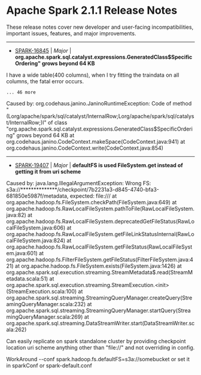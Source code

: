
<!---
# Licensed to the Apache Software Foundation (ASF) under one
# or more contributor license agreements.  See the NOTICE file
# distributed with this work for additional information
# regarding copyright ownership.  The ASF licenses this file
# to you under the Apache License, Version 2.0 (the
# "License"); you may not use this file except in compliance
# with the License.  You may obtain a copy of the License at
#
#     http://www.apache.org/licenses/LICENSE-2.0
#
# Unless required by applicable law or agreed to in writing, software
# distributed under the License is distributed on an "AS IS" BASIS,
# WITHOUT WARRANTIES OR CONDITIONS OF ANY KIND, either express or implied.
# See the License for the specific language governing permissions and
# limitations under the License.
-->
# Apache Spark  2.1.1 Release Notes

These release notes cover new developer and user-facing incompatibilities, important issues, features, and major improvements.


---

* [SPARK-16845](https://issues.apache.org/jira/browse/SPARK-16845) | *Major* | **org.apache.spark.sql.catalyst.expressions.GeneratedClass$SpecificOrdering" grows beyond 64 KB**

I have a wide table(400 columns), when I try fitting the traindata on all columns,  the fatal error occurs. 


	... 46 more
Caused by: org.codehaus.janino.JaninoRuntimeException: Code of method "(Lorg/apache/spark/sql/catalyst/InternalRow;Lorg/apache/spark/sql/catalyst/InternalRow;)I" of class "org.apache.spark.sql.catalyst.expressions.GeneratedClass$SpecificOrdering" grows beyond 64 KB
	at org.codehaus.janino.CodeContext.makeSpace(CodeContext.java:941)
	at org.codehaus.janino.CodeContext.write(CodeContext.java:854)


---

* [SPARK-19407](https://issues.apache.org/jira/browse/SPARK-19407) | *Major* | **defaultFS is used FileSystem.get instead of getting it from uri scheme**

Caused by: java.lang.IllegalArgumentException: Wrong FS: s3a://\*\*\*\*\*\*\*\*\*\*\*\*\*\*/checkpoint/7b2231a3-d845-4740-bfa3-681850e5987f/metadata, expected: file:///
	at org.apache.hadoop.fs.FileSystem.checkPath(FileSystem.java:649)
	at org.apache.hadoop.fs.RawLocalFileSystem.pathToFile(RawLocalFileSystem.java:82)
	at org.apache.hadoop.fs.RawLocalFileSystem.deprecatedGetFileStatus(RawLocalFileSystem.java:606)
	at org.apache.hadoop.fs.RawLocalFileSystem.getFileLinkStatusInternal(RawLocalFileSystem.java:824)
	at org.apache.hadoop.fs.RawLocalFileSystem.getFileStatus(RawLocalFileSystem.java:601)
	at org.apache.hadoop.fs.FilterFileSystem.getFileStatus(FilterFileSystem.java:421)
	at org.apache.hadoop.fs.FileSystem.exists(FileSystem.java:1426)
	at org.apache.spark.sql.execution.streaming.StreamMetadata$.read(StreamMetadata.scala:51)
	at org.apache.spark.sql.execution.streaming.StreamExecution.\<init\>(StreamExecution.scala:100)
	at org.apache.spark.sql.streaming.StreamingQueryManager.createQuery(StreamingQueryManager.scala:232)
	at org.apache.spark.sql.streaming.StreamingQueryManager.startQuery(StreamingQueryManager.scala:269)
	at org.apache.spark.sql.streaming.DataStreamWriter.start(DataStreamWriter.scala:262)

Can easily replicate on spark standalone cluster by providing checkpoint location uri scheme anything other than "file://" and not overriding in config.

WorkAround  --conf spark.hadoop.fs.defaultFS=s3a://somebucket or set it in sparkConf or spark-default.conf



